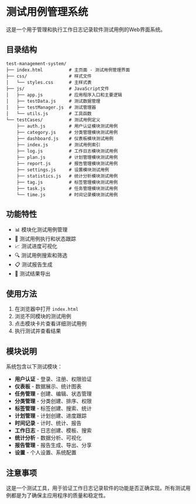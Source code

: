 # 测试用例管理系统

这是一个用于管理和执行工作日志记录软件测试用例的Web界面系统。

## 目录结构

```
test-management-system/
├── index.html          # 主页面 - 测试用例管理界面
├── css/                # 样式文件
│   └── styles.css      # 主样式表
├── js/                 # JavaScript文件
│   ├── app.js          # 应用程序入口和主要逻辑
│   ├── testData.js     # 测试数据管理
│   ├── testManager.js  # 测试管理器
│   └── utils.js        # 工具函数
└── testCases/          # 测试用例定义
    ├── auth.js         # 用户认证模块测试用例
    ├── category.js     # 分类管理模块测试用例
    ├── dashboard.js    # 仪表板模块测试用例
    ├── index.js        # 测试用例索引
    ├── log.js          # 工作日志模块测试用例
    ├── plan.js         # 计划管理模块测试用例
    ├── report.js       # 报告管理模块测试用例
    ├── settings.js     # 设置模块测试用例
    ├── statistics.js   # 统计分析模块测试用例
    ├── tag.js          # 标签管理模块测试用例
    ├── task.js         # 任务管理模块测试用例
    └── time.js         # 时间记录模块测试用例
```

## 功能特性

- 📊 模块化测试用例管理
- 🎯 测试用例执行和状态跟踪
- 📈 测试进度可视化
- 🔍 测试用例搜索和筛选
- 📋 测试报告生成
- 💾 测试结果导出

## 使用方法

1. 在浏览器中打开 `index.html`
2. 浏览不同模块的测试用例
3. 点击模块卡片查看详细测试用例
4. 执行测试并查看结果

## 模块说明

系统包含以下测试模块：

- **用户认证** - 登录、注册、权限验证
- **仪表板** - 数据展示、统计图表
- **任务管理** - 创建、编辑、状态管理
- **分类管理** - 分类创建、排序、权限
- **标签管理** - 标签创建、搜索、统计
- **计划管理** - 计划创建、进度跟踪
- **时间记录** - 计时、统计、报告
- **工作日志** - 日志创建、模板、搜索
- **统计分析** - 数据分析、可视化
- **报告管理** - 报告生成、导出、分享
- **设置** - 个人设置、系统配置

## 注意事项

这是一个测试工具，用于验证工作日志记录软件的功能是否正确实现。所有测试用例都是为了确保主应用程序的质量和稳定性。